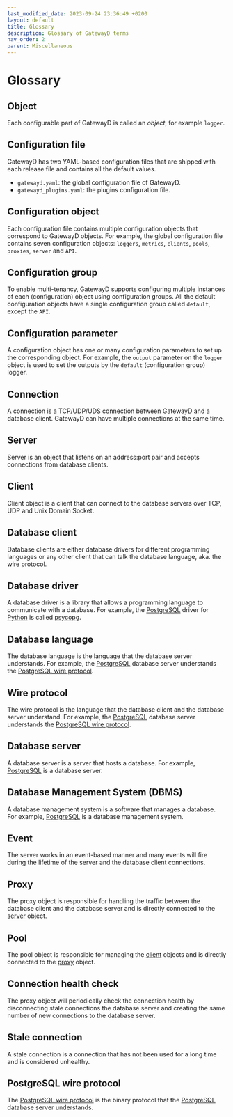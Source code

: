 ```yaml
---
last_modified_date: 2023-09-24 23:36:49 +0200
layout: default
title: Glossary
description: Glossary of GatewayD terms
nav_order: 2
parent: Miscellaneous
---
```


# Glossary

## Object

Each configurable part of GatewayD is called an *object*, for example `logger`.

## Configuration file

GatewayD has two YAML-based configuration files that are shipped with each release file and contains all the default values.

- `gatewayd.yaml`: the global configuration file of GatewayD.
- `gatewayd_plugins.yaml`: the plugins configuration file.

## Configuration object

Each configuration file contains multiple configuration objects that correspond to GatewayD objects. For example, the global configuration file contains seven configuration objects: `loggers`, `metrics`, `clients`, `pools`, `proxies`, `server` and `API`.

## Configuration group

To enable multi-tenancy, GatewayD supports configuring multiple instances of each (configuration) object using configuration groups. All the default configuration objects have a single configuration group called `default`, except the `API`.

## Configuration parameter

A configuration object has one or many configuration parameters to set up the corresponding object. For example, the `output` parameter on the `logger` object is used to set the outputs by the `default` (configuration group) logger.

## Connection

A connection is a TCP/UDP/UDS connection between GatewayD and a database client. GatewayD can have multiple connections at the same time.

## Server

Server is an object that listens on an address:port pair and accepts connections from database clients.

## Client

Client object is a client that can connect to the database servers over TCP, UDP and Unix Domain Socket.

## Database client

Database clients are either database drivers for different programming languages or any other client that can talk the database language, aka. the wire protocol.

## Database driver

A database driver is a library that allows a programming language to communicate with a database. For example, the [PostgreSQL](https://www.postgresql.org/) driver for [Python](https://www.python.org/) is called [psycopg](https://www.psycopg.org/).

## Database language

The database language is the language that the database server understands. For example, the [PostgreSQL](https://www.postgresql.org/) database server understands the [PostgreSQL wire protocol](https://www.postgresql.org/docs/current/protocol.html).

## Wire protocol

The wire protocol is the language that the database client and the database server understand. For example, the [PostgreSQL](https://www.postgresql.org/) database server understands the [PostgreSQL wire protocol](https://www.postgresql.org/docs/current/protocol.html).

## Database server

A database server is a server that hosts a database. For example, [PostgreSQL](https://www.postgresql.org/) is a database server.

## Database Management System (DBMS)

A database management system is a software that manages a database. For example, [PostgreSQL](https://www.postgresql.org/) is a database management system.

## Event

The server works in an event-based manner and many events will fire during the lifetime of the server and the database client connections.

## Proxy

The proxy object is responsible for handling the traffic between the database client and the database server and is directly connected to the [server](#server) object.

## Pool

The pool object is responsible for managing the [client](#client) objects and is directly connected to the [proxy](#proxy) object.

## Connection health check

The proxy object will periodically check the connection health by disconnecting stale connections the database server and creating the same number of new connections to the database server.

## Stale connection

A stale connection is a connection that has not been used for a long time and is considered unhealthy.

## PostgreSQL wire protocol

The [PostgreSQL wire protocol](https://www.postgresql.org/docs/current/protocol.html) is the binary protocol that the [PostgreSQL](https://www.postgresql.org/) database server understands.
